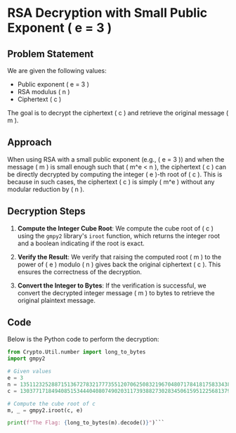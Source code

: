 # RSA Decryption with Small Public Exponent \( e = 3 \)

## Problem Statement

We are given the following values:

- Public exponent \( e = 3 \)
- RSA modulus \( n \)
- Ciphertext \( c \)

The goal is to decrypt the ciphertext \( c \) and retrieve the original message \( m \).

## Approach

When using RSA with a small public exponent (e.g., \( e = 3 \)) and when the message \( m \) is small enough such that \( m^e < n \), the ciphertext \( c \) can be directly decrypted by computing the integer \( e \)-th root of \( c \). This is because in such cases, the ciphertext \( c \) is simply \( m^e \) without any modular reduction by \( n \).

## Decryption Steps

1. **Compute the Integer Cube Root**:
   We compute the cube root of \( c \) using the `gmpy2` library's `iroot` function, which returns the integer root and a boolean indicating if the root is exact.

2. **Verify the Result**:
   We verify that raising the computed root \( m \) to the power of \( e \) modulo \( n \) gives back the original ciphertext \( c \). This ensures the correctness of the decryption.

3. **Convert the Integer to Bytes**:
   If the verification is successful, we convert the decrypted integer message \( m \) to bytes to retrieve the original plaintext message.

## Code

Below is the Python code to perform the decryption:

```python
from Crypto.Util.number import long_to_bytes
import gmpy2

# Given values
e = 3
n = 135112325288715136727832177735512070625083219670480717841817583343851445454356579794543601926517886432778754079508684454122465776544049537510760149616899986522216930847357907483054348419798542025184280105958211364798924985051999921354369017984140216806642244876998054533895072842602131552047667500910960834243
c = 13037717184940851534440408074902031173938827302834506159512256813794613267487160058287930781080450199371859916605839773796744179698270340378901298046506802163106509143441799583051647999737073025726173300915916758770511497524353491642840238968166849681827669150543335788616727518429916536945395813

# Compute the cube root of c
m, _ = gmpy2.iroot(c, e)

print(f"The Flag: {long_to_bytes(m).decode()}")```
